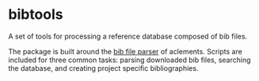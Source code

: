 # bibtools

A set of tools for processing a reference database composed of bib files.

The package is built around the [bib file parser](https://github.com/aclements/biblib) of aclements.
Scripts are included for three common tasks: parsing downloaded bib files, searching the database, and creating project specific bibliographies.
